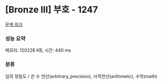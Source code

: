 # [Bronze III] 부호 - 1247 

[문제 링크](https://www.acmicpc.net/problem/1247) 

### 성능 요약

메모리: 120228 KB, 시간: 440 ms

### 분류

임의 정밀도 / 큰 수 연산(arbitrary_precision), 사칙연산(arithmetic), 수학(math)

